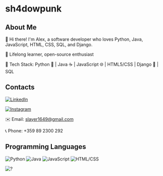 # **sh4dowpunk**
## About Me

👋 Hi there! I'm Alex, a software developer who loves Python, Java, JavaScript, HTML, CSS, SQL, and Django.

🌱 Lifelong learner, open-source enthusiast

🚀 Tech Stack: Python 🐍 | Java ☕ | JavaScript 🌐 | HTML5/CSS | Django 🎸 | SQL


## Contacts

[![LinkedIn](https://img.shields.io/badge/LinkedIn-shadowpunk-blue?style=flat-square&logo=linkedin&logoColor=white&link=https://www.linkedin.com/in/shadowpunk/)](https://www.linkedin.com/in/shadowpunk/)     

[![Instagram](https://img.shields.io/badge/Instagram-sh4dowpunk-red?style=flat-square&logo=instagram&logoColor=white&link=https://www.instagram.com/yourusername/)](https://www.instagram.com/sh4dowpunk/)      

✉️ Email: slayer1649@gmail.com      

📞 Phone: +359 89 2300 292   




## Programming Languages

![Python](https://img.shields.io/badge/Python-blue?style=flat-square)
![Java](https://img.shields.io/badge/Java-orange?style=flat-square)
![JavaScript](https://img.shields.io/badge/JavaScript-yellow?style=flat-square)
![HTML/CSS](https://img.shields.io/badge/HTML%2FCSS-green?style=flat-square)





![?](https://github-readme-stats.vercel.app/api/top-langs/?username=sh4dowpunk&layout=compact&hide=html,css&theme=radical)
